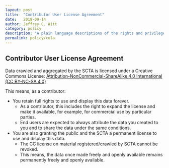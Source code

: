 ```yaml
---
layout: post
title:  "Contributor User License Agreement"
date:   2018-09-14
author: Jeffrey C. Witt
category: policy
description: "A plain language descriptions of the rights and privileges of SCTA contributors"
permalink: policy/cula
---
```


## Contributor User License Agreement

Data crawled and aggregated by the SCTA
is licensed under a Creative Commons License: [Attribution-NonCommercial-ShareAlike 4.0 International (CC BY-NC-SA 4.0)](http://creativecommons.org/licenses/by-nc-sa/4.0/)

This means, as a contributor:
* You retain full rights to use and display this data forever.
  * As a contributor, this includes the right to expand the license and make it available, for example, for commercial use by particular parties.
  * End users are expected to always attribute the data you created to you and to share the data under the same conditions.
* You are also granting the public and the SCTA a permanent license to use and display this data.
  * The CC license on material registered/crawled by SCTA cannot be revoked.
  * This means, the data once made freely and openly available remains permanently freely and openly available.
